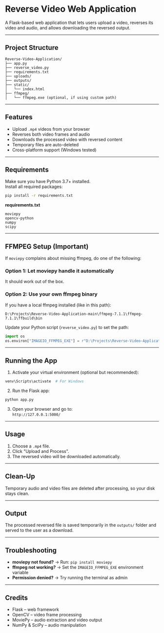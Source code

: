 # Reverse Video Web Application

A Flask-based web application that lets users upload a video, reverses its video and audio, and allows downloading the reversed output.

---

##  Project Structure

```
Reverse-Video-Application/
├── app.py
├── reverse_video.py
├── requirements.txt
├── uploads/
├── outputs/
├── static/
│   └── index.html
├── ffmpeg/
│   └── ffmpeg.exe (optional, if using custom path)
```

---

##  Features

- Upload `.mp4` videos from your browser
- Reverses both video frames and audio
- Downloads the processed video with reversed content
- Temporary files are auto-deleted
- Cross-platform support (Windows tested)

---

##  Requirements

Make sure you have Python 3.7+ installed.  
Install all required packages:

```bash
pip install -r requirements.txt
```

**requirements.txt**
```
moviepy
opencv-python
numpy
scipy
```

---

##  FFMPEG Setup (Important)

If `moviepy` complains about missing ffmpeg, do one of the following:

### Option 1: Let moviepy handle it automatically

It should work out of the box.

### Option 2: Use your own ffmpeg binary

If you have a local ffmpeg installed (like in this path):

```
D:\Projects\Reverse-Video-Application-main\ffmpeg-7.1.1\ffmpeg-7.1.1\ffbuild\bin
```

Update your Python script (`reverse_video.py`) to set the path:

```python
import os
os.environ["IMAGEIO_FFMPEG_EXE"] = r"D:\Projects\Reverse-Video-Application-main\ffmpeg-7.1.1\ffmpeg-7.1.1\ffbuild\bin\ffmpeg.exe"
```

---

##  Running the App

1. Activate your virtual environment (optional but recommended):

```bash
venv\Scripts\activate  # For Windows
```

2. Run the Flask app:

```bash
python app.py
```

3. Open your browser and go to:  
   `http://127.0.0.1:5000/`

---

##  Usage

1. Choose a `.mp4` file.
2. Click "Upload and Process".
3. The reversed video will be downloaded automatically.

---

##  Clean-Up

Temporary audio and video files are deleted after processing, so your disk stays clean.

---

##  Output

The processed reversed file is saved temporarily in the `outputs/` folder and served to the user as a download.

---

##  Troubleshooting

- **moviepy not found?** → Run: `pip install moviepy`
- **ffmpeg not working?** → Set the `IMAGEIO_FFMPEG_EXE` environment variable
- **Permission denied?** → Try running the terminal as admin

---

##  Credits

- Flask – web framework
- OpenCV – video frame processing
- MoviePy – audio extraction and video output
- NumPy & SciPy – audio manipulation
